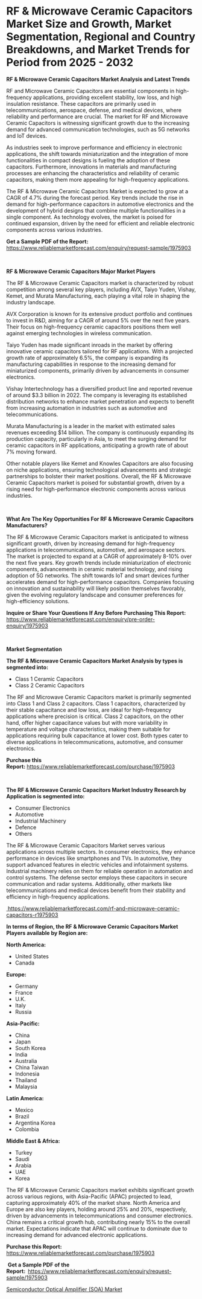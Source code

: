 <p><h1>RF & Microwave Ceramic Capacitors Market Size and Growth, Market Segmentation, Regional and Country Breakdowns, and Market Trends for Period from 2025 -  2032</h1></p><p><strong>RF & Microwave Ceramic Capacitors Market Analysis and Latest Trends</strong></p>
<p><p>RF and Microwave Ceramic Capacitors are essential components in high-frequency applications, providing excellent stability, low loss, and high insulation resistance. These capacitors are primarily used in telecommunications, aerospace, defense, and medical devices, where reliability and performance are crucial. The market for RF and Microwave Ceramic Capacitors is witnessing significant growth due to the increasing demand for advanced communication technologies, such as 5G networks and IoT devices. </p><p>As industries seek to improve performance and efficiency in electronic applications, the shift towards miniaturization and the integration of more functionalities in compact designs is fueling the adoption of these capacitors. Furthermore, innovations in materials and manufacturing processes are enhancing the characteristics and reliability of ceramic capacitors, making them more appealing for high-frequency applications.</p><p>The RF & Microwave Ceramic Capacitors Market is expected to grow at a CAGR of 4.7% during the forecast period. Key trends include the rise in demand for high-performance capacitors in automotive electronics and the development of hybrid designs that combine multiple functionalities in a single component. As technology evolves, the market is poised for continued expansion, driven by the need for efficient and reliable electronic components across various industries.</p></p>
<p><strong>Get a Sample PDF of the Report:&nbsp;</strong> <a href="https://www.reliablemarketforecast.com/enquiry/request-sample/1975903?utm_campaign=3511&utm_medium=2&utm_source=Github&utm_content=ia&utm_term=07042025&utm_id=rf-microwave-ceramic-capacitors">https://www.reliablemarketforecast.com/enquiry/request-sample/1975903</a></p>
<p>&nbsp;</p>
<p><strong>RF & Microwave Ceramic Capacitors Major Market Players</strong></p>
<p><p>The RF & Microwave Ceramic Capacitors market is characterized by robust competition among several key players, including AVX, Taiyo Yuden, Vishay, Kemet, and Murata Manufacturing, each playing a vital role in shaping the industry landscape. </p><p>AVX Corporation is known for its extensive product portfolio and continues to invest in R&D, aiming for a CAGR of around 5% over the next five years. Their focus on high-frequency ceramic capacitors positions them well against emerging technologies in wireless communication.</p><p>Taiyo Yuden has made significant inroads in the market by offering innovative ceramic capacitors tailored for RF applications. With a projected growth rate of approximately 6.5%, the company is expanding its manufacturing capabilities in response to the increasing demand for miniaturized components, primarily driven by advancements in consumer electronics.</p><p>Vishay Intertechnology has a diversified product line and reported revenue of around $3.3 billion in 2022. The company is leveraging its established distribution networks to enhance market penetration and expects to benefit from increasing automation in industries such as automotive and telecommunications.</p><p>Murata Manufacturing is a leader in the market with estimated sales revenues exceeding $14 billion. The company is continuously expanding its production capacity, particularly in Asia, to meet the surging demand for ceramic capacitors in RF applications, anticipating a growth rate of about 7% moving forward.</p><p>Other notable players like Kemet and Knowles Capacitors are also focusing on niche applications, ensuring technological advancements and strategic partnerships to bolster their market positions. Overall, the RF & Microwave Ceramic Capacitors market is poised for substantial growth, driven by a rising need for high-performance electronic components across various industries.</p></p>
<p>&nbsp;</p>
<p><strong>What Are The Key Opportunities For RF & Microwave Ceramic Capacitors Manufacturers?</strong></p>
<p><p>The RF & Microwave Ceramic Capacitors market is anticipated to witness significant growth, driven by increasing demand for high-frequency applications in telecommunications, automotive, and aerospace sectors. The market is projected to expand at a CAGR of approximately 8-10% over the next five years. Key growth trends include miniaturization of electronic components, advancements in ceramic material technology, and rising adoption of 5G networks. The shift towards IoT and smart devices further accelerates demand for high-performance capacitors. Companies focusing on innovation and sustainability will likely position themselves favorably, given the evolving regulatory landscape and consumer preferences for high-efficiency solutions.</p></p>
<p><strong>Inquire or Share Your Questions If Any Before Purchasing This Report:</strong> <a href="https://www.reliablemarketforecast.com/enquiry/pre-order-enquiry/1975903?utm_campaign=3511&utm_medium=2&utm_source=Github&utm_content=ia&utm_term=07042025&utm_id=rf-microwave-ceramic-capacitors">https://www.reliablemarketforecast.com/enquiry/pre-order-enquiry/1975903</a></p>
<p>&nbsp;</p>
<p><strong>Market Segmentation</strong></p>
<p><strong>The RF & Microwave Ceramic Capacitors Market Analysis by types is segmented into:</strong></p>
<p><ul><li>Class 1 Ceramic Capacitors</li><li>Class 2 Ceramic Capacitors</li></ul></p>
<p><p>The RF and Microwave Ceramic Capacitors market is primarily segmented into Class 1 and Class 2 capacitors. Class 1 capacitors, characterized by their stable capacitance and low loss, are ideal for high-frequency applications where precision is critical. Class 2 capacitors, on the other hand, offer higher capacitance values but with more variability in temperature and voltage characteristics, making them suitable for applications requiring bulk capacitance at lower cost. Both types cater to diverse applications in telecommunications, automotive, and consumer electronics.</p></p>
<p><strong>Purchase this Report:&nbsp;</strong><a href="https://www.reliablemarketforecast.com/purchase/1975903?utm_campaign=3511&utm_medium=2&utm_source=Github&utm_content=ia&utm_term=07042025&utm_id=rf-microwave-ceramic-capacitors">https://www.reliablemarketforecast.com/purchase/1975903</a></p>
<p>&nbsp;</p>
<p><strong>The RF & Microwave Ceramic Capacitors Market Industry Research by Application is segmented into:</strong></p>
<p><ul><li>Consumer Electronics</li><li>Automotive</li><li>Industrial Machinery</li><li>Defence</li><li>Others</li></ul></p>
<p><p>The RF & Microwave Ceramic Capacitors Market serves various applications across multiple sectors. In consumer electronics, they enhance performance in devices like smartphones and TVs. In automotive, they support advanced features in electric vehicles and infotainment systems. Industrial machinery relies on them for reliable operation in automation and control systems. The defense sector employs these capacitors in secure communication and radar systems. Additionally, other markets like telecommunications and medical devices benefit from their stability and efficiency in high-frequency applications.</p></p>
<p><a href="https://www.reliablemarketforecast.com/rf-and-microwave-ceramic-capacitors-r1975903?utm_campaign=3511&utm_medium=2&utm_source=Github&utm_content=ia&utm_term=07042025&utm_id=rf-microwave-ceramic-capacitors">&nbsp;https://www.reliablemarketforecast.com/rf-and-microwave-ceramic-capacitors-r1975903</a></p>
<p><strong>In terms of Region, the RF & Microwave Ceramic Capacitors Market Players available by Region are:</strong></p>
<p>
    <p> <strong> North America: </strong>
        <ul>
            <li>United States</li>
            <li>Canada</li>
        </ul>
        </p> 
    <p> <strong> Europe: </strong>
        <ul>
            <li>Germany</li>
            <li>France</li>
            <li>U.K.</li>
            <li>Italy</li>
            <li>Russia</li>
        </ul>
        </p> 
    <p> <strong> Asia-Pacific: </strong>
        <ul>
            <li>China</li>
            <li>Japan</li>
            <li>South Korea</li>
            <li>India</li>
            <li>Australia</li>
            <li>China Taiwan</li>
            <li>Indonesia</li>
            <li>Thailand</li>
            <li>Malaysia</li>
        </ul>
        </p> 
    <p> <strong> Latin America: </strong>
        <ul>
            <li>Mexico</li>
            <li>Brazil</li>
            <li>Argentina Korea</li>
            <li>Colombia</li>
        </ul>
        </p> 
    <p> <strong> Middle East & Africa: </strong>
        <ul>
            <li>Turkey</li>
            <li>Saudi</li>
            <li>Arabia</li>
            <li>UAE</li>
            <li>Korea</li>
        </ul>
    </p>
    </p>
<p><p>The RF & Microwave Ceramic Capacitors market exhibits significant growth across various regions, with Asia-Pacific (APAC) projected to lead, capturing approximately 40% of the market share. North America and Europe are also key players, holding around 25% and 20%, respectively, driven by advancements in telecommunications and consumer electronics. China remains a critical growth hub, contributing nearly 15% to the overall market. Expectations indicate that APAC will continue to dominate due to increasing demand for advanced electronic applications.</p></p>
<p><strong>Purchase this Report: </strong><a href="https://www.reliablemarketforecast.com/purchase/1975903?utm_campaign=3511&utm_medium=2&utm_source=Github&utm_content=ia&utm_term=07042025&utm_id=rf-microwave-ceramic-capacitors">https://www.reliablemarketforecast.com/purchase/1975903</a></p>
<p>&nbsp;<strong>Get a Sample PDF of the Report:&nbsp;&nbsp;</strong><a href="https://www.reliablemarketforecast.com/enquiry/request-sample/1975903?utm_campaign=3511&utm_medium=2&utm_source=Github&utm_content=ia&utm_term=07042025&utm_id=rf-microwave-ceramic-capacitors">https://www.reliablemarketforecast.com/enquiry/request-sample/1975903</a></p>
<p><strong></strong></p>
<p><p><a href="https://github.com/mudgeadamsvx/Market-Research-Report-List-1/blob/main/semiconductor-optical-amplifier-soa-market.md?utm_campaign=3511&utm_medium=2&utm_source=Github&utm_content=ia&utm_term=07042025&utm_id=rf-microwave-ceramic-capacitors">Semiconductor Optical Amplifier (SOA) Market</a></p></p>